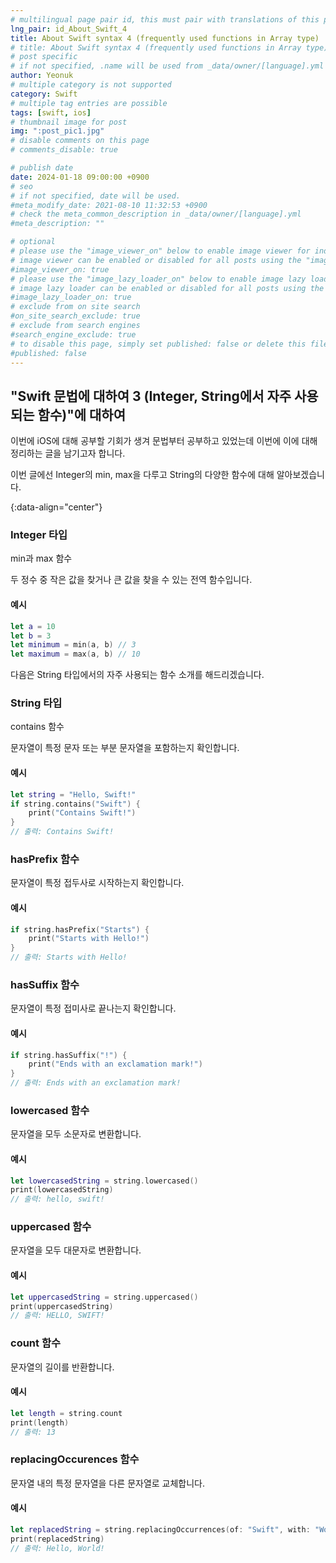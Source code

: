 ```yaml
---
# multilingual page pair id, this must pair with translations of this page. (This name must be unique)
lng_pair: id_About_Swift_4
title: About Swift syntax 4 (frequently used functions in Array type)
# title: About Swift syntax 4 (frequently used functions in Array type)
# post specific
# if not specified, .name will be used from _data/owner/[language].yml
author: Yeonuk
# multiple category is not supported
category: Swift
# multiple tag entries are possible
tags: [swift, ios]
# thumbnail image for post
img: ":post_pic1.jpg"
# disable comments on this page
# comments_disable: true

# publish date
date: 2024-01-18 09:00:00 +0900
# seo
# if not specified, date will be used.
#meta_modify_date: 2021-08-10 11:32:53 +0900
# check the meta_common_description in _data/owner/[language].yml
#meta_description: ""

# optional
# please use the "image_viewer_on" below to enable image viewer for individual pages or posts (_posts/ or [language]/_posts folders).
# image viewer can be enabled or disabled for all posts using the "image_viewer_posts: true" setting in _data/conf/main.yml.
#image_viewer_on: true
# please use the "image_lazy_loader_on" below to enable image lazy loader for individual pages or posts (_posts/ or [language]/_posts folders).
# image lazy loader can be enabled or disabled for all posts using the "image_lazy_loader_posts: true" setting in _data/conf/main.yml.
#image_lazy_loader_on: true
# exclude from on site search
#on_site_search_exclude: true
# exclude from search engines
#search_engine_exclude: true
# to disable this page, simply set published: false or delete this file
#published: false
---
```


<!-- outline-start -->

## "Swift 문법에 대하여 3 (Integer, String에서 자주 사용되는 함수)"에 대하여

이번에 iOS에 대해 공부할 기회가 생겨 문법부터 공부하고 있었는데 이번에 이에 대해 정리하는 글을 남기고자 합니다.

이번 글에선 Integer의 min, max을 다루고 String의 다양한 함수에 대해 알아보겠습니다.

{:data-align="center"}

<!-- outline-end -->

### Integer 타입

min과 max 함수

두 정수 중 작은 값을 찾거나 큰 값을 찾을 수 있는 전역 함수입니다.

#### 예시

```swift
let a = 10
let b = 3
let minimum = min(a, b) // 3
let maximum = max(a, b) // 10
```

다음은 String 타입에서의 자주 사용되는 함수 소개를 해드리겠습니다.

### String 타입

contains 함수

문자열이 특정 문자 또는 부분 문자열을 포함하는지 확인합니다.

#### 예시

```swift
let string = "Hello, Swift!"
if string.contains("Swift") {
    print("Contains Swift!")
}
// 출력: Contains Swift!
```

### hasPrefix 함수

문자열이 특정 접두사로 시작하는지 확인합니다.

#### 예시

```swift
if string.hasPrefix("Starts") {
    print("Starts with Hello!")
}
// 출력: Starts with Hello!
```

### hasSuffix 함수

문자열이 특정 접미사로 끝나는지 확인합니다.

#### 예시

```swift
if string.hasSuffix("!") {
    print("Ends with an exclamation mark!")
}
// 출력: Ends with an exclamation mark!
```

### lowercased 함수

문자열을 모두 소문자로 변환합니다.

#### 예시

```swift
let lowercasedString = string.lowercased()
print(lowercasedString)
// 출력: hello, swift!
```

### uppercased 함수

문자열을 모두 대문자로 변환합니다.

#### 예시

```swift
let uppercasedString = string.uppercased()
print(uppercasedString)
// 출력: HELLO, SWIFT!
```

### count 함수

문자열의 길이를 반환합니다.

#### 예시

```swift
let length = string.count
print(length)
// 출력: 13
```

### replacingOccurences 함수

문자열 내의 특정 문자열을 다른 문자열로 교체합니다.

#### 예시

```swift
let replacedString = string.replacingOccurrences(of: "Swift", with: "World")
print(replacedString)
// 출력: Hello, World!
```
